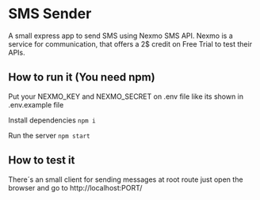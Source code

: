 # SMS Sender
A small express app to send SMS using Nexmo SMS API. Nexmo is a service for communication, that offers a 2$ credit on Free Trial to test their APIs.

## How to run it (You need npm)
Put your NEXMO_KEY and NEXMO_SECRET on .env file like its shown in .env.example file

Install dependencies
`npm i`

Run the server
`npm start`

## How to test it
There´s an small client for sending messages at root route just open the browser and go to http://localhost:PORT/